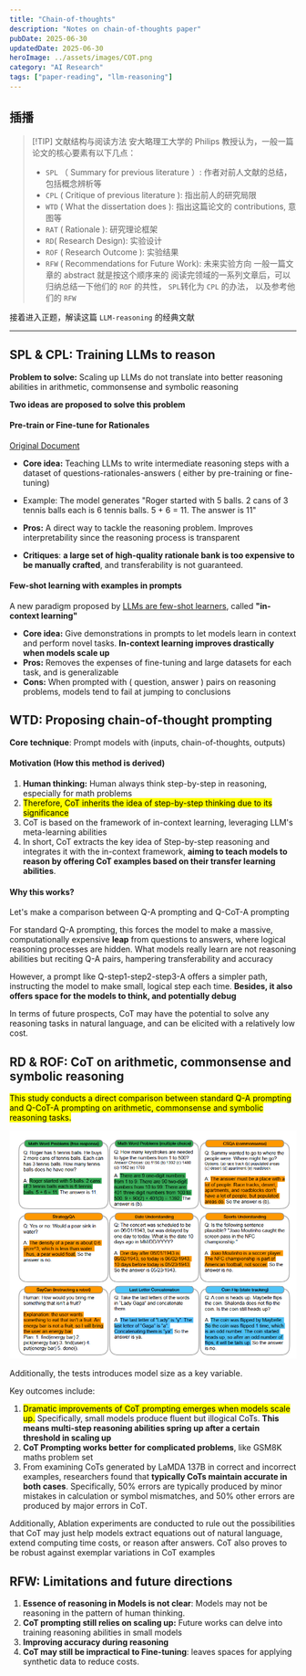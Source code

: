 ```yaml
---
title: "Chain-of-thoughts"
description: "Notes on chain-of-thoughts paper"
pubDate: 2025-06-30
updatedDate: 2025-06-30
heroImage: ../assets/images/COT.png
category: "AI Research"
tags: ["paper-reading", "llm-reasoning"]
---
```

## 插播

>[!TIP] 文献结构与阅读方法
>安大略理工大学的 Philips 教授认为，一般一篇论文的核心要素有以下几点：
>- `SPL` （ Summary for previous literature ）: 作者对前人文献的总结，包括概念辨析等
>- `CPL` ( Critique of previous literature ): 指出前人的研究局限
>- `WTD` ( What the dissertation does ): 指出这篇论文的 contributions, 意图等
>- `RAT` ( Rationale ): 研究理论框架
>- `RD`( Research Design): 实验设计
>- `ROF` ( Research Outcome ): 实验结果
>- `RFW` ( Recommendations for Future Work): 未来实验方向
>一般一篇文章的 abstract 就是按这个顺序来的
>阅读完领域的一系列文章后，可以归纳总结一下他们的 `ROF` 的共性， `SPL`转化为 `CPL` 的办法， 以及参考他们的 `RFW`


接着进入正题，解读这篇 `LLM-reasoning` 的经典文献

---

## SPL & CPL: Training LLMs to reason

**Problem to solve:** Scaling up LLMs do not translate into better reasoning abilities in arithmetic, commonsense and symbolic reasoning

**Two ideas are proposed to solve this problem**
#### Pre-train or Fine-tune for Rationales

[Original Document](https://aclanthology.org/P17-1015/)

- **Core idea:** Teaching LLMs to write intermediate reasoning steps with a dataset of questions-rationales-answers ( either by pre-training or fine-tuning)
- Example: The model generates "Roger started with 5 balls. 2 cans of 3 tennis balls each is 6 tennis balls. 5 + 6 = 11. The answer is 11"

- **Pros:** A direct way to tackle the reasoning problem. Improves interpretability since the reasoning process is transparent
- **Critiques**: **a large set of high-quality rationale bank is too expensive to be manually crafted**, and transferability is not guaranteed.

#### Few-shot learning with examples in prompts

A new paradigm proposed by [LLMs are few-shot learners](https://arxiv.org/abs/2005.14165), called **"in-context learning"**

- **Core idea:** Give demonstrations in prompts to let models learn in context and perform novel tasks. **In-context learning improves drastically when models scale up**
- **Pros:** Removes the expenses of fine-tuning and large datasets for each task, and is generalizable
- **Cons:** When prompted with ( question, answer ) pairs on reasoning problems, models tend to fail at jumping to conclusions

## WTD: Proposing chain-of-thought prompting

**Core technique**: Prompt models with (inputs, chain-of-thoughts, outputs)

#### Motivation (How this method is derived)
1. **Human thinking:** Human always think step-by-step in reasoning, especially for math problems
2. <mark> Therefore, CoT inherits the idea of step-by-step thinking due to its significance </mark> 
3. CoT is based on the framework of in-context learning, leveraging LLM's meta-learning abilities
4. In short, CoT extracts the key idea of Step-by-step reasoning and integrates it with the in-context framework, **aiming to teach models to reason by offering CoT examples based on their transfer learning abilities**.

#### Why this works?
Let's make a comparison between Q-A prompting and Q-CoT-A prompting

For standard Q-A prompting, this forces the model to make a massive, computationally expensive **leap** from questions to answers, where logical reasoning processes are hidden. What models really learn are not reasoning abilities but reciting Q-A pairs, hampering transferability and accuracy

However, a prompt like Q-step1-step2-step3-A offers a simpler path, instructing the model to make small, logical step each time. **Besides, it also offers space for the models to think, and potentially debug**

In terms of future prospects, CoT may have the potential to solve any reasoning tasks in natural language, and can be elicited with a relatively low cost.

## RD & ROF: CoT on arithmetic, commonsense and symbolic reasoning

<mark> This study conducts a direct comparison between standard Q-A prompting and Q-CoT-A prompting on arithmetic, commonsense and symbolic reasoning tasks. </mark>

![Example of CoT](../assets/images/CoT-examples.png)

Additionally, the tests introduces model size as a key variable.

Key outcomes include:

1. <mark>Dramatic improvements of CoT prompting emerges when models scale up.</mark> Specifically, small models produce fluent but illogical CoTs. **This means multi-step reasoning abilities spring up after a certain threshold in scaling up**
2. **CoT Prompting works better for complicated problems**, like GSM8K maths problem set
3. From examining CoTs generated by LaMDA 137B in correct and incorrect examples, researchers found that **typically CoTs maintain accurate in both cases**. Specifically,  50% errors are typically produced by minor mistakes in calculation or symbol mismatches, and 50% other errors are produced by major errors in CoT.

Additionally, Ablation experiments are conducted to rule out the possibilities that CoT may just help models extract equations out of natural language, extend computing time costs, or reason after answers. CoT also proves to be robust against exemplar variations in CoT examples

## RFW: Limitations and future directions

1. **Essence of reasoning in Models is not clear**: Models may not be reasoning in the pattern of human thinking.
2. **CoT prompting still relies on scaling up:** Future works can delve into training reasoning abilities in small models
3. **Improving accuracy during reasoning**
4. **CoT may still be impractical to Fine-tuning**: leaves spaces for applying synthetic data to reduce costs.



